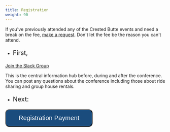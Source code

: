```yaml
---
title: Registration
weight: 90
---
```


If you've previously attended any of the Crested
Butte events and need a break on the fee,
<a href="https://softwarearchitectureforum.github.io/contact/">make a
request</a>. Don't let the fee be the reason you can't attend.

- <p style="font-size:20px">First,
<a href="https://join.slack.com/t/safconf/shared_invite/enQtMzgwNjYxNTAxMTA1LTc1NTI1ZWE3YWQ0ZGMyZTM1YWEwODU3ZTQwMTk3ZjU5NDkxYTY3YTYyOTYyMTM0NDEyOTUzOTRmYTRjOWFiNTk">Join the Slack Group</a>
</p>

This is the central information hub before, during and after the conference. You
can post any questions about the conference including those about ride sharing
and group house rentals.


- <p style="font-size:20px">Next:
<form action="https://ti.to/mindview/software-architecture-forum-2018"
      method="get" target="_blank">
    <input type="submit" value="Registration Payment"
         name="Submit" id="frm1_submit"
         style="background:#1A4C7D;
                color: white;
                cursor:pointer;
                font-size:20px;
                padding: 14px 40px;
                border-radius: 12px;"
    />
</form>
</p>
